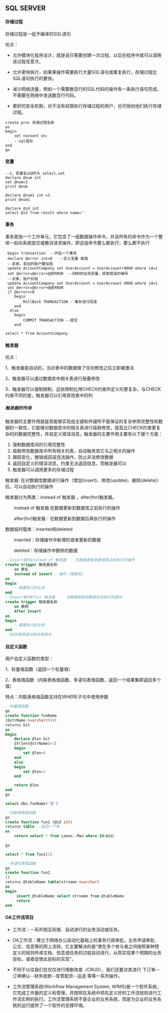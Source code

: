 ## SQL SERVER

#### 存储过程

存储过程是一组予编译的SQL语句

优点：

- 允许模块化程序设计，就是说只需要创建一次过程，以后在程序中就可以调用该过程任意次。

- 允许更快执行，如果某操作需要执行大量SQL语句或重复执行，存储过程比SQL语句执行的要快。

- 减少网络流量，例如一个需要数百行的SQL代码的操作有一条执行语句完成，不需要在网络中发送数百行代码。

- 更好的安全机制，对于没有权限执行存储过程的用户，也可授权他们执行存储过程。

```mssql
create proc 存储过程名称
as
begin
	set nocount on;
	--sql语句
end
go	
```

#### 变量

```mssql
--1、变量名以@开头 select,set
declare @num int 
set @num=1
print @num

declare @num1 int =1
print @num1

declare @id int 
select @id from result where name=''
```

#### 事务

事务是指一个工作单元，它包含了一组数据操作命令，并且所有的命令作为一个整体一起向系统提交或撤消请求操作，即这组命令要么都执行，要么都不执行

```mssql
 begin transaction	--开启一个事务
 declare @error int=0	--定义变量 赋值
 --卖家，卖加的账户要加钱
 update AccountCompany set UserAccount = UserAccount+9000 where id=2
 set @error=@error+@@ERROR	--ERROR全局变量，获取错误的编号
 --买家，账户扣钱
 update AccountCompany set UserAccount = UserAccount-9000 where id=1
 set @error=@error+@@ERROR
 if @error<>0
	begin
		RollBack TRANSACTION --事务进行回滚
	end
  else
	begin
		COMMIT TRANSACTION --提交
	end
	
select * from AccountCompany
```

#### 触发器

优点：

1、触发器是自动的，当对表中的数据做了任何修改之后立即被激活

2、触发器可以通过数据库中相关表进行层叠修改

3、触发器可以强制限制，这些限制比用CHECK约束所定义的更复杂，与CHECK约束不同的是，触发器可以引用其他表中的列

##### 触发器的作用

触发器的主要作用就是其能够实现由主键和外键所不能保证的复杂参照完整性和数据的一致性，它能够对数据库中的相关表进行级联修改，提高比CHECK约束更复杂的的数据完整性，并自定义错误消息。触发器的主要作用主要有以下接个方面：

1. 强制数据库间的引用完整性
2. 级联修改数据库中所有相关的表，自动触发其它与之相关的操作
3. 跟踪变化，撤销或回滚违法操作，防止非法修改数据
4. 返回自定义的错误消息，约束无法返回信息，而触发器可以
5. 触发器可以调用更多的存储过程

触发器: 在对数据库数据进行操作（增加(insert)、修改(update)、删除(delete)）后，可以自动执行的操作

触发器分为两类：instead of 触发器 ，after(for)触发器。

　　instead of 触发器:在数据更新到数据库之前执行的操作

　　after(for)触发器：在数据更新到数据后再执行的操作

数据临时载体：inserted和deleted

　　inserted：存储操作中新增的或者更新的数据

　　deleted：存储操作中删除的数据

```sql
--Insert操作Instead of 触发器	在数据更新到数据库之前执行的操作
create trigger 触发器名称
	on 表名
	instead of insert --操作（增删改）
as
begin
	--需要执行的业务
end
--Insert操作After 触发器		在数据更新到数据后在执行的操作
create trigger 触发器名称
	on 表明
	After Insert
as
begin
	--需要执行的业务
end
--GO的意思是分批处理语句
```

#### 自定义函数

用户自定义函数的类型：

1、标量值函数（返回一个标量值）

2、表格值函数（内联表格值函数、多语句表值函数，返回一个结果集即返回多个值）

特点：内联表格值函数支持在WHERE子句中使用参数

```sql
--标量值函数
go
create function funName
(@strName nvarchar(50))
returns bit
as 
begin 
	declare @len bit
	if(len(@strName)>1)
	begin
		set @len=0
	end
	else
	begin
		set @len=1
	end

	return @len
end
go

select dbo.funName('张')
```

```sql
--内联表格值函数
go
create function fun1 (@id int)
returns table --返回一个表
as
	return select * from Lemon..Man where Id=@id;
	
go

select * from fun1(2)
```

```sql
--多语句表值函数
go
create function fun2
()
returns @tableName table(strname nvarchar)
as 
begin
	 insert @tableName select strname from @tableName
	 return 
end
```

#### OA工作流项目

- 工作流：一系列相互衔接、自动进行的业务活动或任务。

- OA工作流：建立于网络办公自动化基础上的事务行政审批，业务申请审批、公文、信息等的网上流转。它主要解决的是“使在多个参与者之间按照某种预定义的规则传递文档、信息或任务的过程自动进行，从而实现某个预期的业务目标，或者促使此目标的实现”。

- 不同于以往我们在仅仅进行增删改查（CRUD），我们还要对其进行  下订单--订单确认--财务收款--库管配货--运送  等等一系列操作。
- 工作流管理系统(Workflow Management System, WfMS)是一个软件系统，它完成工作量的定义和管理，并按照在系统中预先定义好的工作流规则进行工作流实例的执行。工作流管理系统不是企业的业务系统，而是为企业的业务系统的运行提供了一个软件的支撑环境。
  